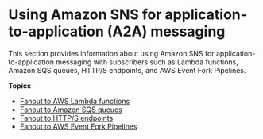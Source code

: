 # Using Amazon SNS for application\-to\-application \(A2A\) messaging<a name="sns-system-to-system-messaging"></a>

This section provides information about using Amazon SNS for application\-to\-application messaging with subscribers such as Lambda functions, Amazon SQS queues, HTTP/S endpoints, and AWS Event Fork Pipelines\.

**Topics**
+ [Fanout to AWS Lambda functions](sns-lambda-as-subscriber.md)
+ [Fanout to Amazon SQS queues](sns-sqs-as-subscriber.md)
+ [Fanout to HTTP/S endpoints](sns-http-https-endpoint-as-subscriber.md)
+ [Fanout to AWS Event Fork Pipelines](sns-fork-pipeline-as-subscriber.md)
